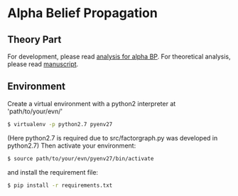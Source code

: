 # Alpha Belief Propagation

## Theory Part
For development, please read [analysis for alpha BP](./manuscript/README.md).
For theoretical analysis, please read [manuscript](./manuscript/main.pdf).

## Environment
Create a virtual environment with a python2 interpreter at 'path/to/your/evn/'
```bash
$ virtualenv -p python2.7 pyenv27
```
(Here python2.7 is required due to src/factorgraph.py was developed in python2.7)
Then activate your environment:

``` bash
$ source path/to/your/evn/pyenv27/bin/activate
```
and install the requirement file:

``` bash
$ pip install -r requirements.txt

```

